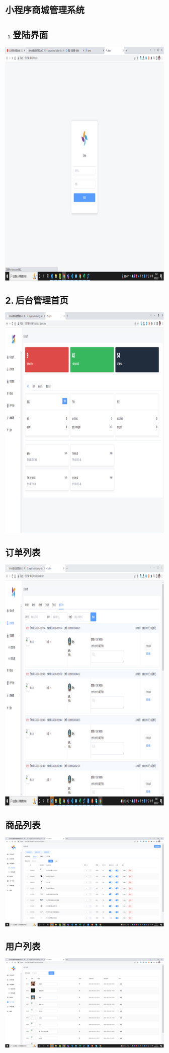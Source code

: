 # 小程序商城管理系统

1.  # 登陆界面
    

<img src="./_resources/d90461ceb437b554922f1103d0ba0025.png" alt="d90461ceb437b554922f1103d0ba0025.png" width="1318" height="742" class="jop-noMdConv">

# 2\. 后台管理首页

<img src="./_resources/53898d210f3cd252aadbdb8ac270d1c6.png" alt="53898d210f3cd252aadbdb8ac270d1c6.png" width="1317" height="700" class="jop-noMdConv">

# 订单列表

<img src="./_resources/119c057dc90a80c27c518f2a747c1f06.png" alt="119c057dc90a80c27c518f2a747c1f06.png" width="1359" height="765" class="jop-noMdConv">

# 商品列表

![d97a5b4ce4dd4679bd0951a9dfd75b04.png](./_resources/d97a5b4ce4dd4679bd0951a9dfd75b04.png)

# 用户列表

![10cef85f99c78d73bb6f36e765ea5a2b.png](./_resources/10cef85f99c78d73bb6f36e765ea5a2b.png)